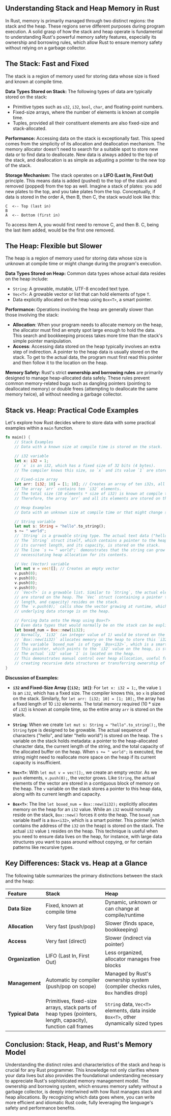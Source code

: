 ## Understanding Stack and Heap Memory in Rust

In Rust, memory is primarily managed through two distinct regions: the stack and the heap. These regions serve different purposes during program execution. A solid grasp of how the stack and heap operate is fundamental to understanding Rust's powerful memory safety features, especially its ownership and borrowing rules, which allow Rust to ensure memory safety without relying on a garbage collector.

## The Stack: Fast and Fixed

The stack is a region of memory used for storing data whose size is fixed and known at compile time.

**Data Types Stored on Stack:**
The following types of data are typically stored on the stack:
*   Primitive types such as `u32`, `i32`, `bool`, `char`, and floating-point numbers.
*   Fixed-size arrays, where the number of elements is known at compile time.
*   Tuples, provided all their constituent elements are also fixed-size and stack-allocated.

**Performance:**
Accessing data on the stack is exceptionally fast. This speed comes from the simplicity of its allocation and deallocation mechanism. The memory allocator doesn't need to search for a suitable spot to store new data or to find data to deallocate. New data is always added to the top of the stack, and deallocation is as simple as adjusting a pointer to the new top of the stack.

**Storage Mechanism:**
The stack operates on a **LIFO (Last In, First Out)** principle. This means data is added (pushed) to the top of the stack and removed (popped) from the top as well. Imagine a stack of plates: you add new plates to the top, and you take plates from the top.
Conceptually, if data is stored in the order A, then B, then C, the stack would look like this:
```
C  <-- Top (last in)
B
A  <-- Bottom (first in)
```
To access item A, you would first need to remove C, and then B. C, being the last item added, would be the first one removed.

## The Heap: Flexible but Slower

The heap is a region of memory used for storing data whose size is unknown at compile time or might change during the program's execution.

**Data Types Stored on Heap:**
Common data types whose actual data resides on the heap include:
*   `String`: A growable, mutable, UTF-8 encoded text type.
*   `Vec<T>`: A growable vector or list that can hold elements of type `T`.
*   Data explicitly allocated on the heap using `Box<T>`, a smart pointer.

**Performance:**
Operations involving the heap are generally slower than those involving the stack:
*   **Allocation**: When your program needs to allocate memory on the heap, the allocator must find an empty spot large enough to hold the data. This search and bookkeeping process takes more time than the stack's simple pointer manipulation.
*   **Access**: Accessing data stored on the heap typically involves an extra step of indirection. A pointer to the heap data is usually stored on the stack. To get to the actual data, the program must first read this pointer and then follow it to the location on the heap.

**Memory Safety:**
Rust's strict **ownership and borrowing rules** are primarily designed to manage heap-allocated data safely. These rules prevent common memory-related bugs such as dangling pointers (pointing to deallocated memory) or double frees (attempting to deallocate the same memory twice), all without needing a garbage collector.

## Stack vs. Heap: Practical Code Examples

Let's explore how Rust decides where to store data with some practical examples within a `main` function.

```rust
fn main() {
    // Stack Examples
    // Data with a known size at compile time is stored on the stack.

    // i32 variable
    let x: i32 = 1;
    // `x` is an i32, which has a fixed size of 32 bits (4 bytes).
    // The compiler knows this size, so `x` and its value `1` are stored on the stack.

    // Fixed-size array
    let arr: [i32; 10] = [1; 10]; // Creates an array of ten i32s, all initialized to 1
    // The array `arr` contains ten `i32` elements.
    // The total size (10 elements * size of i32) is known at compile time.
    // Therefore, the array `arr` and all its elements are stored on the stack.

    // Heap Examples
    // Data with an unknown size at compile time or that might change size is stored on the heap.

    // String variable
    let mut s: String = "hello".to_string();
    s += " world";
    // `String` is a growable string type. The actual text data ("hello world") is stored on the heap.
    // The `String` struct itself, which contains a pointer to the heap data,
    // its current length, and its capacity, is stored on the stack.
    // The line `s += " world";` demonstrates that the string can grow at runtime,
    // necessitating heap allocation for its contents.

    // Vec (Vector) variable
    let mut v = vec![]; // Creates an empty vector
    v.push(0);
    v.push(0);
    v.push(0);
    v.push(0);
    // `Vec<T>` is a growable list. Similar to `String`, the actual elements of the vector
    // are stored on the heap. The `Vec` struct (containing a pointer to the heap data,
    // length, and capacity) resides on the stack.
    // The `v.push(0);` calls show the vector growing at runtime, which is why its
    // underlying data storage is on the heap.

    // Forcing Data onto the Heap using Box<T>
    // Even data types that would normally be on the stack can be explicitly allocated on the heap.
    let boxed_num = Box::new(1i32);
    // Normally, `1i32` (an integer value of 1) would be stored on the stack.
    // `Box::new(1i32)` allocates memory on the heap to store this `i32` value.
    // The variable `boxed_num` is of type `Box<i32>`, which is a smart pointer.
    // This pointer, which points to the `i32` value on the heap, is stored on the stack.
    // The actual `i32` value `1` is located on the heap.
    // This demonstrates manual control over heap allocation, useful for scenarios like
    // creating recursive data structures or transferring ownership of heap data.
}
```

**Discussion of Examples:**

*   **`i32` and Fixed-Size Array (`[i32; 10]`)**: For `let x: i32 = 1;`, the value `1` is an `i32`, which has a fixed size. The compiler knows this, so `x` is placed on the stack. Similarly, for `let arr: [i32; 10] = [1; 10];`, the array has a fixed length of 10 `i32` elements. The total memory required (10 * size of `i32`) is known at compile time, so the entire array `arr` is stored on the stack.

*   **`String`**: When we create `let mut s: String = "hello".to_string();`, the `String` type is designed to be growable. The actual sequence of characters ("hello", and later "hello world") is stored on the heap. The `s` variable on the stack holds metadata: a pointer to the heap-allocated character data, the current length of the string, and the total capacity of the allocated buffer on the heap. When `s += " world";` is executed, the string might need to reallocate more space on the heap if its current capacity is insufficient.

*   **`Vec<T>`**: With `let mut v = vec![];`, we create an empty vector. As we `push` elements, `v.push(0);`, the vector grows. Like `String`, the actual elements of the vector are stored in a contiguous block of memory on the heap. The `v` variable on the stack stores a pointer to this heap data, along with its current length and capacity.

*   **`Box<T>`**: The line `let boxed_num = Box::new(1i32);` explicitly allocates memory on the heap for an `i32` value. While an `i32` would normally reside on the stack, `Box::new()` forces it onto the heap. The `boxed_num` variable itself is a `Box<i32>`, which is a smart pointer. This pointer (which contains the address of the `i32` on the heap) is stored on the stack. The actual `i32` value `1` resides on the heap. This technique is useful when you need to ensure data lives on the heap, for instance, with large data structures you want to pass around without copying, or for certain patterns like recursive types.

## Key Differences: Stack vs. Heap at a Glance

The following table summarizes the primary distinctions between the stack and the heap:

| Feature           | Stack                                     | Heap                                                       |
| :---------------- | :---------------------------------------- | :--------------------------------------------------------- |
| **Data Size**     | Fixed, known at compile time              | Dynamic, unknown or can change at compile/runtime          |
| **Allocation**    | Very fast (push/pop)                      | Slower (finds space, bookkeeping)                          |
| **Access**        | Very fast (direct)                        | Slower (indirect via pointer)                              |
| **Organization**  | LIFO (Last In, First Out)                 | Less organized, allocator manages free blocks              |
| **Management**    | Automatic by compiler (push/pop on scope) | Managed by Rust's ownership system (compiler checks rules, `Box` handles drop) |
| **Typical Data**  | Primitives, fixed-size arrays, stack parts of heap types (pointers, length, capacity), function call frames | `String` data, `Vec<T>` elements, data inside `Box<T>`, other dynamically sized types   |

## Conclusion: Stack, Heap, and Rust's Memory Model

Understanding the distinct roles and characteristics of the stack and heap is crucial for any Rust programmer. This knowledge not only clarifies where your data lives but also provides the foundational understanding necessary to appreciate Rust's sophisticated memory management model. The ownership and borrowing system, which ensures memory safety without a garbage collector, is deeply intertwined with how Rust manages stack and heap allocations. By recognizing which data goes where, you can write more efficient and idiomatic Rust code, fully leveraging the language's safety and performance benefits.